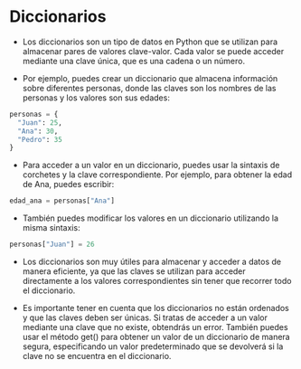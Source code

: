 # Diccionarios

- Los diccionarios son un tipo de datos en Python que se utilizan para almacenar pares de valores clave-valor. Cada valor se puede acceder mediante una clave única, que es una cadena o un número.

- Por ejemplo, puedes crear un diccionario que almacena información sobre diferentes personas, donde las claves son los nombres de las personas y los valores son sus edades:

```python
personas = {
  "Juan": 25,
  "Ana": 30,
  "Pedro": 35
}
```
- Para acceder a un valor en un diccionario, puedes usar la sintaxis de corchetes y la clave correspondiente. Por ejemplo, para obtener la edad de Ana, puedes escribir:

```python
edad_ana = personas["Ana"]
```
- También puedes modificar los valores en un diccionario utilizando la misma sintaxis:

```python
personas["Juan"] = 26
```

- Los diccionarios son muy útiles para almacenar y acceder a datos de manera eficiente, ya que las claves se utilizan para acceder directamente a los valores correspondientes sin tener que recorrer todo el diccionario.

- Es importante tener en cuenta que los diccionarios no están ordenados y que las claves deben ser únicas. Si tratas de acceder a un valor mediante una clave que no existe, obtendrás un error. También puedes usar el método get() para obtener un valor de un diccionario de manera segura, especificando un valor predeterminado que se devolverá si la clave no se encuentra en el diccionario.


